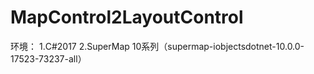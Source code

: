 # MapControl2LayoutControl
环境：
1.C#2017
2.SuperMap 10系列（supermap-iobjectsdotnet-10.0.0-17523-73237-all）
